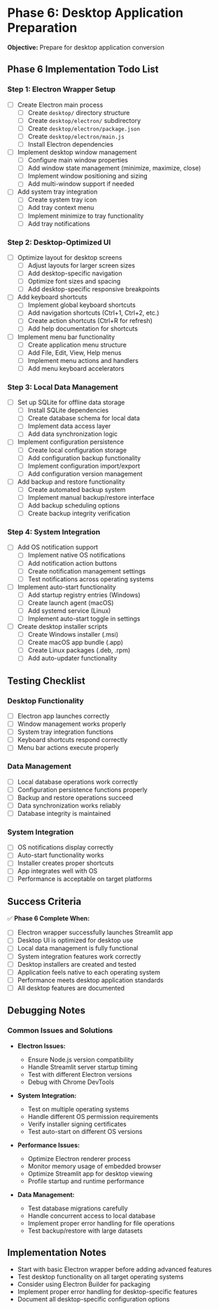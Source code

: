 # Phase 6: Desktop Application Preparation

**Objective:** Prepare for desktop application conversion

## Phase 6 Implementation Todo List

### Step 1: Electron Wrapper Setup
- [ ] Create Electron main process
  - [ ] Create `desktop/` directory structure
  - [ ] Create `desktop/electron/` subdirectory
  - [ ] Create `desktop/electron/package.json`
  - [ ] Create `desktop/electron/main.js`
  - [ ] Install Electron dependencies
- [ ] Implement desktop window management
  - [ ] Configure main window properties
  - [ ] Add window state management (minimize, maximize, close)
  - [ ] Implement window positioning and sizing
  - [ ] Add multi-window support if needed
- [ ] Add system tray integration
  - [ ] Create system tray icon
  - [ ] Add tray context menu
  - [ ] Implement minimize to tray functionality
  - [ ] Add tray notifications

### Step 2: Desktop-Optimized UI
- [ ] Optimize layout for desktop screens
  - [ ] Adjust layouts for larger screen sizes
  - [ ] Add desktop-specific navigation
  - [ ] Optimize font sizes and spacing
  - [ ] Add desktop-specific responsive breakpoints
- [ ] Add keyboard shortcuts
  - [ ] Implement global keyboard shortcuts
  - [ ] Add navigation shortcuts (Ctrl+1, Ctrl+2, etc.)
  - [ ] Create action shortcuts (Ctrl+R for refresh)
  - [ ] Add help documentation for shortcuts
- [ ] Implement menu bar functionality
  - [ ] Create application menu structure
  - [ ] Add File, Edit, View, Help menus
  - [ ] Implement menu actions and handlers
  - [ ] Add menu keyboard accelerators

### Step 3: Local Data Management
- [ ] Set up SQLite for offline data storage
  - [ ] Install SQLite dependencies
  - [ ] Create database schema for local data
  - [ ] Implement data access layer
  - [ ] Add data synchronization logic
- [ ] Implement configuration persistence
  - [ ] Create local configuration storage
  - [ ] Add configuration backup functionality
  - [ ] Implement configuration import/export
  - [ ] Add configuration version management
- [ ] Add backup and restore functionality
  - [ ] Create automated backup system
  - [ ] Implement manual backup/restore interface
  - [ ] Add backup scheduling options
  - [ ] Create backup integrity verification

### Step 4: System Integration
- [ ] Add OS notification support
  - [ ] Implement native OS notifications
  - [ ] Add notification action buttons
  - [ ] Create notification management settings
  - [ ] Test notifications across operating systems
- [ ] Implement auto-start functionality
  - [ ] Add startup registry entries (Windows)
  - [ ] Create launch agent (macOS)
  - [ ] Add systemd service (Linux)
  - [ ] Implement auto-start toggle in settings
- [ ] Create desktop installer scripts
  - [ ] Create Windows installer (.msi)
  - [ ] Create macOS app bundle (.app)
  - [ ] Create Linux packages (.deb, .rpm)
  - [ ] Add auto-updater functionality

## Testing Checklist

### Desktop Functionality
- [ ] Electron app launches correctly
- [ ] Window management works properly
- [ ] System tray integration functions
- [ ] Keyboard shortcuts respond correctly
- [ ] Menu bar actions execute properly

### Data Management
- [ ] Local database operations work correctly
- [ ] Configuration persistence functions properly
- [ ] Backup and restore operations succeed
- [ ] Data synchronization works reliably
- [ ] Database integrity is maintained

### System Integration
- [ ] OS notifications display correctly
- [ ] Auto-start functionality works
- [ ] Installer creates proper shortcuts
- [ ] App integrates well with OS
- [ ] Performance is acceptable on target platforms

## Success Criteria

✅ **Phase 6 Complete When:**
- [ ] Electron wrapper successfully launches Streamlit app
- [ ] Desktop UI is optimized for desktop use
- [ ] Local data management is fully functional
- [ ] System integration features work correctly
- [ ] Desktop installers are created and tested
- [ ] Application feels native to each operating system
- [ ] Performance meets desktop application standards
- [ ] All desktop features are documented

## Debugging Notes

### Common Issues and Solutions
- **Electron Issues:**
  - Ensure Node.js version compatibility
  - Handle Streamlit server startup timing
  - Test with different Electron versions
  - Debug with Chrome DevTools

- **System Integration:**
  - Test on multiple operating systems
  - Handle different OS permission requirements
  - Verify installer signing certificates
  - Test auto-start on different OS versions

- **Performance Issues:**
  - Optimize Electron renderer process
  - Monitor memory usage of embedded browser
  - Optimize Streamlit app for desktop viewing
  - Profile startup and runtime performance

- **Data Management:**
  - Test database migrations carefully
  - Handle concurrent access to local database
  - Implement proper error handling for file operations
  - Test backup/restore with large datasets

## Implementation Notes

- Start with basic Electron wrapper before adding advanced features
- Test desktop functionality on all target operating systems
- Consider using Electron Builder for packaging
- Implement proper error handling for desktop-specific features
- Document all desktop-specific configuration options